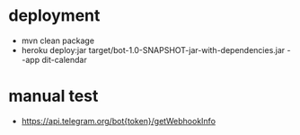 # deployment
* mvn clean package
* heroku deploy:jar target/bot-1.0-SNAPSHOT-jar-with-dependencies.jar --app dit-calendar

# manual test
* https://api.telegram.org/bot{token}/getWebhookInfo